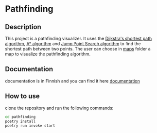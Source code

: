 # Pathfinding

## Description

This project is a pathfinding visualizer. It uses the [Dijkstra's shortest path algorithm](./src/algorithms/dijkstra.py), [A* algorithm](./src/algorithms/astar.py) and [Jump Point Search algorithm](./src/algorithms/jps.py) to find the shortest path between two points. The user can choose in [maps](./maps/) folder a map to visualize the pathfinding algorithm.

## Documentation

documentation is in Finnish and you can find it here [documentation](./documents/)

## How to use

clone the repository and run the following commands:

```bash
cd pathfinding
poetry install
poetry run invoke start
```


